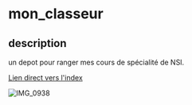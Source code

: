 # mon_classeur

## description
un depot pour ranger mes cours de spécialité de NSI.

[Lien direct vers l'index](docs/index.md)   


![IMG_0938](https://github.com/AnaelLeFloch/mon_classeur/assets/144243921/bfa698f3-bf7a-495f-bb64-36d06f17f9ff)

